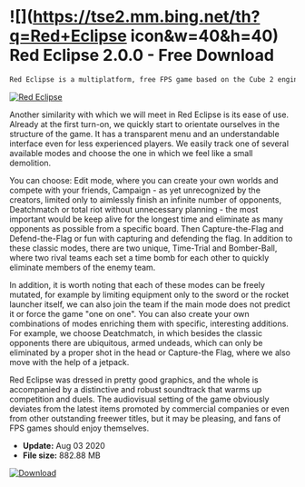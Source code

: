 # ![](https://tse2.mm.bing.net/th?q=Red+Eclipse icon&w=40&h=40) Red Eclipse 2.0.0 - Free Download

```sh
Red Eclipse is a multiplatform, free FPS game based on the Cube 2 engine, deliberately reminiscent of such titles as Quake III Arena or Cube 2: Sauerbraten; and as in it, the first thing that captivates in Red Eclipse is dynamics, energy and, above all, smoothness of the game.
```
[![Red Eclipse](https:https://tse4.mm.bing.net/th?id=OIP.j6UHCTxPBbS5tMMmnxuQ0gHaE7&pid=Api)](https://softexe.net/win/games-entertainment/shooters/red-eclipse:pRgpp.html)

Another similarity with which we will meet in Red Eclipse is its ease of use. Already at the first turn-on, we quickly start to orientate ourselves in the structure of the game. It has a transparent menu and an understandable interface even for less experienced players. We easily track one of several available modes and choose the one in which we feel like a small demolition.
 
 You can choose: Edit mode, where you can create your own worlds and compete with your friends, Campaign - as yet unrecognized by the creators, limited only to aimlessly finish an infinite number of opponents, Deatchmatch or total riot without unnecessary planning - the most important would be keep alive for the longest time and eliminate as many opponents as possible from a specific board. Then Capture-the-Flag and Defend-the-Flag or fun with capturing and defending the flag. In addition to these classic modes, there are two unique, Time-Trial and Bomber-Ball, where two rival teams each set a time bomb for each other to quickly eliminate members of the enemy team.
 
 In addition, it is worth noting that each of these modes can be freely mutated, for example by limiting equipment only to the sword or the rocket launcher itself, we can also join the team if the main mode does not predict it or force the game "one on one". You can also create your own combinations of modes enriching them with specific, interesting additions. For example, we choose Deatchmatch, in which besides the classic opponents there are ubiquitous, armed undeads, which can only be eliminated by a proper shot in the head or Capture-the Flag, where we also move with the help of a jetpack. 
 
 Red Eclipse was dressed in pretty good graphics, and the whole is accompanied by a distinctive and robust soundtrack that warms up competition and duels. The audiovisual setting of the game obviously deviates from the latest items promoted by commercial companies or even from other outstanding freewer titles, but it may be pleasing, and fans of FPS games should enjoy themselves.


- **Update:** Aug 03 2020
- **File size:** 882.88 MB

[![Download](https://cdn.softexe.net/static/img/download.png)](https://softexe.net/win/games-entertainment/shooters/red-eclipse:pRgpp.html)

